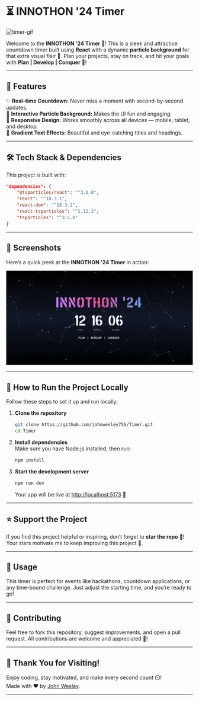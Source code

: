 # ⏳ **INNOTHON '24 Timer**  

![timer-gif](https://media.giphy.com/media/jTNG3RF6EwbkpD4LZx/giphy.gif)  

Welcome to the **INNOTHON '24 Timer** 🎉! This is a sleek and attractive countdown timer built using **React** with a dynamic **particle background** for that extra visual flair 🌌. Plan your projects, stay on track, and hit your goals with **Plan | Develop | Conquer** 💪!  

---

## 🚀 **Features**  
✨ **Real-time Countdown:** Never miss a moment with second-by-second updates.  
🌌 **Interactive Particle Background:** Makes the UI fun and engaging.  
📱 **Responsive Design:** Works smoothly across all devices — mobile, tablet, and desktop.  
🎨 **Gradient Text Effects:** Beautiful and eye-catching titles and headings.  

---

## 🛠️ **Tech Stack & Dependencies**  
This project is built with:  

```json
"dependencies": {
    "@tsparticles/react": "^3.0.0",
    "react": "^18.3.1",
    "react-dom": "^18.3.1",
    "react-tsparticles": "^2.12.2",
    "tsparticles": "^3.5.0"
}
```

---

## 📸 **Screenshots**  
Here’s a quick peek at the **INNOTHON '24 Timer** in action:  

![Timer Preview](src/assets/timer-screenshot.png)  

---

## 🔧 **How to Run the Project Locally**  

Follow these steps to set it up and run locally:  

1. **Clone the repository**  
   ```bash
   git clone https://github.com/johnwesley755/Timer.git
   cd Timer
   ```

2. **Install dependencies**  
   Make sure you have Node.js installed, then run:  
   ```bash
   npm install
   ```

3. **Start the development server**  
   ```bash
   npm run dev
   ```  
   Your app will be live at [http://localhost:5173](http://localhost:5173) 🚀  

---

## ⭐ **Support the Project**  
If you find this project helpful or inspiring, don’t forget to **star the repo** 🌟!  
Your stars motivate me to keep improving this project 🙌.  

---

## 🎯 **Usage**  
This timer is perfect for events like hackathons, countdown applications, or any time-bound challenge. Just adjust the starting time, and you’re ready to go!  

---

## 🤝 **Contributing**  
Feel free to fork this repository, suggest improvements, and open a pull request. All contributions are welcome and appreciated 🙌!  

---

## 🎉 **Thank You for Visiting!**  
Enjoy coding, stay motivated, and make every second count ⏲️!  
Made with ❤️ by [John Wesley](https://www.linkedin.com/in/john-wesley-6707ab258/).  

---
